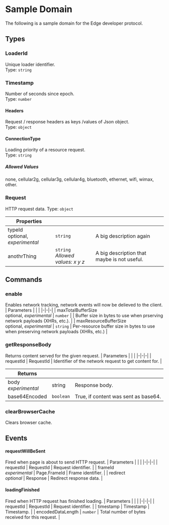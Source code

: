 #  Sample Domain
The following is a sample domain for the Edge developer protocol.

## Types
### LoaderId 
Unique loader identifier.
<br/>
Type: `string`


### Timestamp
Number of seconds since epoch.
<br/>
Type: `number`

#### Headers
Request / response headers as keys /values of Json object.
<br/>
Type: `object`

#### ConnectionType
Loading priority of a resource request.
<br/>
Type: `string`

##### Allowed Values
none, cellular2g, cellular3g, cellular4g, bluetooth, ethernet, wifi, wimax, other.

### Request
HTTP request data.
Type: `object`

| Properties | | |
|-|-|-|
| typeId <br/> optional, *experimental* | `string` | A big description again |
| anothrThing | `string` <br/> *Allowed values: x y z* | A big description that maybe is not useful. |

## Commands
### enable
Enables network tracking, network events will now be delieved to the client.
| Parameters | | |
|-|-|-|
| maxTotalBufferSize <br/> optional, *experimental* | `number` | | Buffer size in bytes to use when prserving network payloads (XHRs, etc.). |
| maxResourceBufferSize <br/> optional, *experimental* | `string` | Per-resource buffer size in bytes to use when preserving network payloads (XHRs, etc.) |

### getResponseBody
Returns content served for the given request.
| Parameters | | |
|-|-|-|
| requestId | RequestId | Identifier of the network request to get content for. |

| Returns | | |
|-|-|-|
| body <br/> *experimental* | string | Response body. |
| base64Encoded | `boolean` | True, if content was sent as base64. |

### clearBrowserCache
Clears browser cache.

## Events
#### requestWillBeSent
Fired when page is about to send HTTP request.
| Parameters | | |
|-|-|-|
| requestId | RequestId | Request identifier. |
| frameId <br/> *experimental* | Page.FrameId | Frame identifier. |
| redirect <br/> *optional* | Response | Redirect response data. |

#### loadingFinished
Fired when HTTP request has finished loading.
| Parameters | | |
|-|-|-|
| requestId | RequestId | Request identifier. |
| timestamp | Timestamp | Timestamp. |
| encodedDataLength | `number` | Total number of bytes received for this request. |